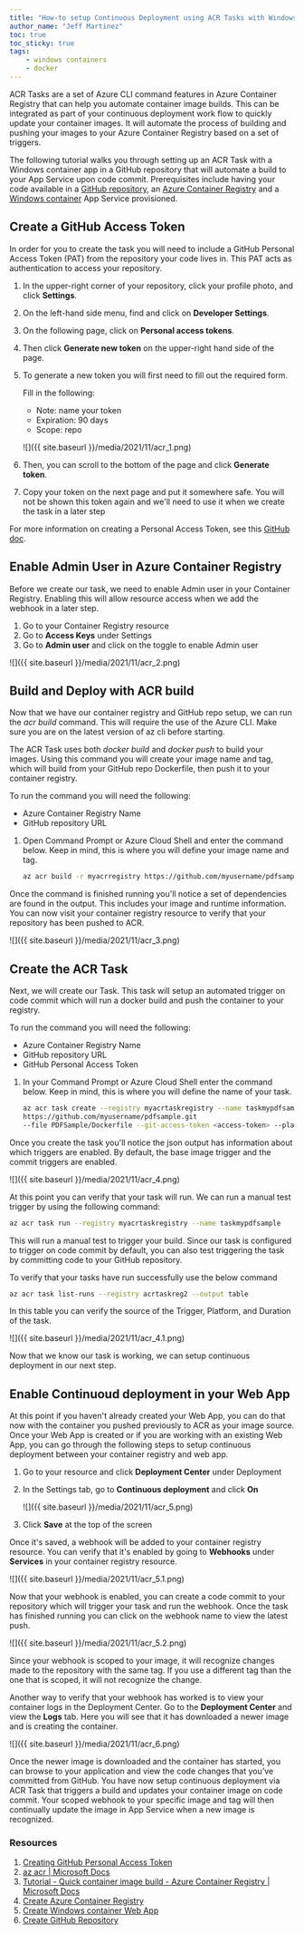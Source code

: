 ```yaml
---
title: "How-to setup Continuous Deployment using ACR Tasks with Windows containers"
author_name: "Jeff Martinez"
toc: true
toc_sticky: true
tags:
    - windows containers
    - docker
---
```


ACR Tasks are a set of Azure CLI command features in Azure Container Registry that can help you automate container image builds.  This can be integrated as part of your continuous deployment work flow to quickly update your container images.  It will automate the process of building and pushing your images to your Azure Container Registry based on a set of triggers.  

The following tutorial walks you through setting up an ACR Task with a Windows container app in a GitHub repository that will automate a build to your App Service upon code commit. Prerequisites include having your code available in a [GitHub repository](https://docs.github.com/en/get-started/quickstart/create-a-repo), an [Azure Container Registry](https://docs.microsoft.com/en-us/azure/container-registry/container-registry-get-started-portal) and a [Windows container](https://docs.microsoft.com/en-us/azure/app-service/quickstart-custom-container?tabs=dotnet&pivots=container-windows#create-a-windows-container-app) App Service provisioned.

## Create a GitHub Access Token

In order for you to create the task you will need to include a GitHub Personal Access Token (PAT) from the repository your code lives in. This PAT acts as authentication to access your repository.

1.	In the upper-right corner of your repository, click your profile photo, and click **Settings**.
2.	On the left-hand side menu, find and click on **Developer Settings**.
3.	On the following page, click on **Personal access tokens**.
4.	Then click **Generate new token** on the upper-right hand side of the page.
5.	To generate a new token you will first need to fill out the required form. 

    Fill in the following:

    - Note: name your token
    - Expiration: 90 days
    - Scope: repo

    ![]({{ site.baseurl }}/media/2021/11/acr_1.png)

6.	Then, you can scroll to the bottom of the page and click **Generate token**.
7.	Copy your token on the next page and put it somewhere safe. You will not be shown this token again and we'll need to use it when we create the task in a later step

For more information on creating a Personal Access Token, see this [GitHub doc](https://docs.github.com/en/authentication/keeping-your-account-and-data-secure/creating-a-personal-access-token#creating-a-token).

## Enable Admin User in Azure Container Registry

Before we create our task, we need to enable Admin user in your Container Registry. Enabling this will allow resource access when we add the webhook in a later step.
1.	Go to your Container Registry resource
2.	Go to **Access Keys** under Settings
3.	Go to **Admin user** and click on the toggle to enable Admin user

![]({{ site.baseurl }}/media/2021/11/acr_2.png)

## Build and Deploy with ACR build

Now that we have our container registry and GitHub repo setup, we can run the *acr build* command. This will require the use of the Azure CLI. Make sure you are on the latest version of az cli before starting. 

The ACR Task uses both *docker build* and *docker push* to build your images. Using this command you will create your image name and tag, which will build from your GitHub repo Dockerfile, then push it to your container registry.

To run the command you will need the following:
- Azure Container Registry Name
- GitHub repository URL

1.	Open Command Prompt or Azure Cloud Shell and enter the command below. Keep in mind, this is where you will define your image name and tag.

    ```bash
    az acr build -r myacrregistry https://github.com/myusername/pdfsample.git -f PDFSample/Dockerfile --platform windows --image mypdfsample:latest
    ```

Once the command is finished running you'll notice a set of dependencies are found in the output. This includes your image and runtime information. You can now visit your container registry resource to verify that your repository has been pushed to ACR.

![]({{ site.baseurl }}/media/2021/11/acr_3.png)

## Create the ACR Task

Next, we will create our Task.  This task will setup an automated trigger on code commit which will run a docker build and push the container to your registry.  

To run the command you will need the following:
- Azure Container Registry Name
- GitHub repository URL
- GitHub Personal Access Token

1.	In your Command Prompt or Azure Cloud Shell enter the command below. Keep in mind, this is where you will define the name of your task.

    ```bash
    az acr task create --registry myacrtaskregistry --name taskmypdfsample --image mypdfsample:latest --context 
    https://github.com/myusername/pdfsample.git
    --file PDFSample/Dockerfile --git-access-token <access-token> --platform windows
    ```

Once you create the task you'll notice the json output has information about which triggers are enabled. By default, the base image trigger and the commit triggers are enabled. 

![]({{ site.baseurl }}/media/2021/11/acr_4.png)

At this point you can verify that your task will run. We can run a manual test trigger by using the following command:

```bash
az acr task run --registry myacrtaskregistry --name taskmypdfsample
```

This will run a manual test to trigger your build. Since our task is configured to trigger on code commit by default, you can also test triggering the task by committing code to your GitHub repository. 

To verify that your tasks have run successfully use the below command

```bash
az acr task list-runs --registry acrtaskreg2 --output table
```

In this table you can verify the source of the Trigger, Platform, and Duration of the task.

![]({{ site.baseurl }}/media/2021/11/acr_4.1.png)

Now that we know our task is working, we can setup continuous deployment in our next step.

## Enable Continuoud deployment in your Web App

At this point if you haven't already created your Web App, you can do that now with the container you pushed previously to ACR as your image source. Once your Web App is created or if you are working with an existing Web App, you can go through the following steps to setup continuous deployment between your container registry and web app.

1.	Go to your resource and click **Deployment Center** under Deployment
2.	In the Settings tab, go to **Continuous deployment** and click **On**

    ![]({{ site.baseurl }}/media/2021/11/acr_5.png)

3.	Click **Save** at the top of the screen

Once it's saved, a webhook will be added to your container registry resource. You can verify that it's enabled by going to **Webhooks** under **Services** in your container registry resource.

![]({{ site.baseurl }}/media/2021/11/acr_5.1.png)

Now that your webhook is enabled, you can create a code commit to your repository which will trigger your task and run the webhook. Once the task has finished running you can click on the webhook name to view the latest push.

![]({{ site.baseurl }}/media/2021/11/acr_5.2.png)

Since your webhook is scoped to your image, it will recognize changes made to the repository with the same tag. If you use a different tag than the one that is scoped, it will not recognize the change.  

Another way to verify that your webhook has worked is to view your container logs in the Deployment Center. Go to the **Deployment Center** and view the **Logs** tab. Here you will see that it has downloaded a newer image and is creating the container.

![]({{ site.baseurl }}/media/2021/11/acr_6.png)

Once the newer image is downloaded and the container has started, you can browse to your application and view the code changes that you’ve committed from GitHub.  You have now setup continuous deployment via ACR Task that triggers a build and updates your container image on code commit.  Your scoped webhook to your specific image and tag will then continually update the image in App Service when a new image is recognized.  

### Resources

1.	[Creating GitHub Personal Access Token](https://docs.github.com/en/authentication/keeping-your-account-and-data-secure/creating-a-personal-access-token#creating-a-token)
2.	[az acr | Microsoft Docs](https://docs.microsoft.com/en-us/cli/azure/acr?view=azure-cli-latest#az_acr_build)
3.	[Tutorial - Quick container image build - Azure Container Registry | Microsoft Docs](https://docs.microsoft.com/en-us/azure/container-registry/container-registry-tutorial-quick-task)
4.	[Create Azure Container Registry](https://docs.github.com/en/get-started/quickstart/create-a-repo)
5.	[Create Windows container Web App](https://docs.microsoft.com/en-us/azure/app-service/quickstart-custom-container?tabs=dotnet&pivots=container-windows#create-a-windows-container-app)
6.	[Create GitHub Repository](https://docs.github.com/en/get-started/quickstart/create-a-repo)
